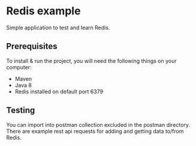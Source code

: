 # Redis example

Simple application to test and learn Redis.

## Prerequisites
To install & run the project, you will need the following things on your computer:
- Maven
- Java 8
- Redis installed on default port 6379

## Testing
You can import into postman collection excluded in the postman directory. 
There are example rest api requests for adding and getting data to/from Redis. 